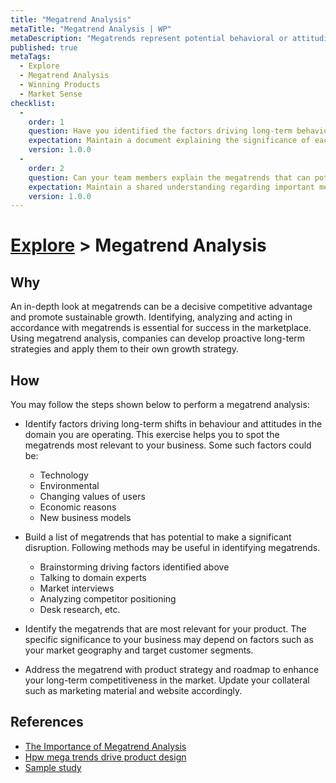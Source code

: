 ```yaml
---
title: "Megatrend Analysis"
metaTitle: "Megatrend Analysis | WP"
metaDescription: "Megatrends represent potential behavioral or attitudinal changes over the course of time in your consumers/users.  Megatrend analysis answers the question “What is happening? at a macro level."
published: true
metaTags:
  - Explore
  - Megatrend Analysis
  - Winning Products
  - Market Sense
checklist: 
  -
    order: 1
    question: Have you identified the factors driving long-term behavioural and attitude changes of your target market?
    expectation: Maintain a document explaining the significance of each of the identified factor.
    version: 1.0.0
  -
    order: 2
    question: Can your team members explain the megatrends that can potentially disrupt the domain you are operating?
    expectation: Maintain a shared understanding regarding important megatrends through a document.
    version: 1.0.0
---
```

# [Explore](../1-explore.md) > Megatrend Analysis

## Why

An in-depth look at megatrends can be a decisive competitive advantage and promote sustainable growth. Identifying, analyzing and acting in accordance with megatrends is essential for success in the marketplace. Using megatrend analysis, companies can develop proactive long-term strategies and apply them to their own growth strategy.

## How

You may follow the steps shown below to perform a megatrend analysis:

- Identify factors driving long-term shifts in behaviour and attitudes in the domain you are operating. This exercise  helps you to spot the megatrends most relevant to your business. Some such factors could be:
  - Technology
  - Environmental
  - Changing values of users
  - Economic reasons
  - New business models
  
- Build a list of megatrends that has potential to make a significant disruption. Following methods may be useful in identifying megatrends.
  - Brainstorming driving factors identified above
  - Talking to domain experts
  - Market interviews
  - Analyzing competitor positioning
  - Desk research, etc.
- Identify the megatrends that are most relevant for your product. The specific significance to your business may depend on factors such as your market geography and target customer segments.
- Address the megatrend with product strategy and roadmap to enhance your long-term competitiveness in the market. Update your collateral such as marketing material and website accordingly.

## References

- [The Importance of Megatrend Analysis](https://blog.euromonitor.com/video/the-importance-of-megatrend-analysis/)
- [Hpw mega trends drive product design](https://www.slideshare.net/Bresslergroup/how-trends-drive-innovation-in-product-design-119123363)
- [Sample study](https://www.askfood.eu/tools/forecast/wp-content/uploads/2019/08/Consumer-Megatrends.pdf)
